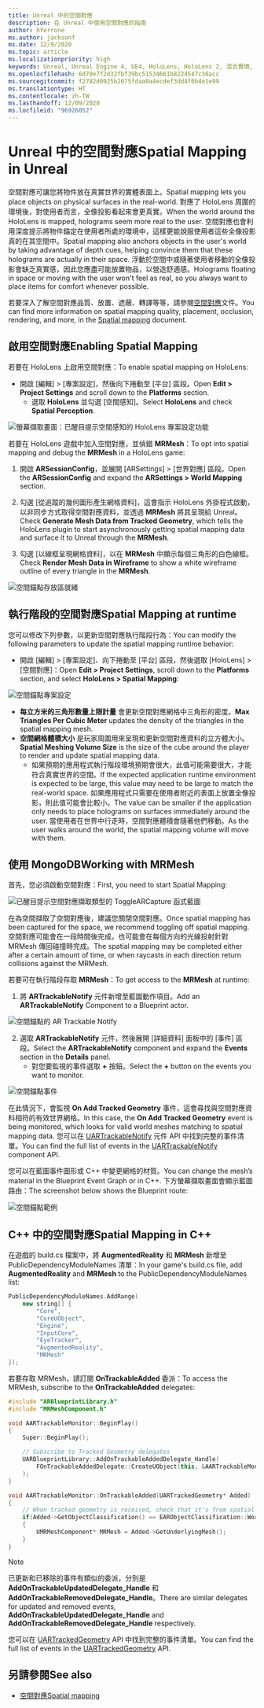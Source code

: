 ```yaml
---
title: Unreal 中的空間對應
description: 在 Unreal 中使用空間對應的指南
author: hferrone
ms.author: jacksonf
ms.date: 12/9/2020
ms.topic: article
ms.localizationpriority: high
keywords: Unreal, Unreal Engine 4, UE4, HoloLens, HoloLens 2, 混合實境, 開發, 功能, 文件, 指南, 全像投影, 空間對應, 混合實境頭戴式裝置, windows 混合實境頭戴式裝置, 虛擬實境頭戴式裝置
ms.openlocfilehash: 6d70e7f2d32fbf39bc51534661b8224547c36acc
ms.sourcegitcommit: f2782d0925b2075fdaa0a4ecdef3dd4f0b4e1e99
ms.translationtype: HT
ms.contentlocale: zh-TW
ms.lasthandoff: 12/09/2020
ms.locfileid: "96926052"
---
```

# <a name="spatial-mapping-in-unreal"></a><span data-ttu-id="159ae-104">Unreal 中的空間對應</span><span class="sxs-lookup"><span data-stu-id="159ae-104">Spatial Mapping in Unreal</span></span>

<span data-ttu-id="159ae-105">空間對應可讓您將物件放在真實世界的實體表面上。</span><span class="sxs-lookup"><span data-stu-id="159ae-105">Spatial mapping lets you place objects on physical surfaces in the real-world.</span></span> <span data-ttu-id="159ae-106">對應了 HoloLens 周圍的環境後，對使用者而言，全像投影看起來會更真實。</span><span class="sxs-lookup"><span data-stu-id="159ae-106">When the world around the HoloLens is mapped, holograms seem more real to the user.</span></span> <span data-ttu-id="159ae-107">空間對應也會利用深度提示將物件錨定在使用者所處的環境中，這樣更能說服使用者這些全像投影真的在其空間中。</span><span class="sxs-lookup"><span data-stu-id="159ae-107">Spatial mapping also anchors objects in the user's world by taking advantage of depth cues, helping convince them that these holograms are actually in their space.</span></span> <span data-ttu-id="159ae-108">浮動於空間中或隨著使用者移動的全像投影會缺乏真實感，因此您應盡可能放置物品，以營造舒適感。</span><span class="sxs-lookup"><span data-stu-id="159ae-108">Holograms floating in space or moving with the user won't feel as real, so you always want to place items for comfort whenever possible.</span></span>

<span data-ttu-id="159ae-109">若要深入了解空間對應品質、放置、遮蔽、轉譯等等，請參閱[空間對應](../../design/spatial-mapping.md)文件。</span><span class="sxs-lookup"><span data-stu-id="159ae-109">You can find more information on spatial mapping quality, placement, occlusion, rendering, and more, in the [Spatial mapping](../../design/spatial-mapping.md) document.</span></span>

## <a name="enabling-spatial-mapping"></a><span data-ttu-id="159ae-110">啟用空間對應</span><span class="sxs-lookup"><span data-stu-id="159ae-110">Enabling Spatial Mapping</span></span>

<span data-ttu-id="159ae-111">若要在 HoloLens 上啟用空間對應：</span><span class="sxs-lookup"><span data-stu-id="159ae-111">To enable spatial mapping on HoloLens:</span></span>
- <span data-ttu-id="159ae-112">開啟 [編輯] > [專案設定]，然後向下捲動至 [平台] 區段。</span><span class="sxs-lookup"><span data-stu-id="159ae-112">Open **Edit > Project Settings** and scroll down to the **Platforms** section.</span></span>    
    + <span data-ttu-id="159ae-113">選取 **HoloLens** 並勾選 [空間感知]。</span><span class="sxs-lookup"><span data-stu-id="159ae-113">Select **HoloLens** and check **Spatial Perception**.</span></span>

![螢幕擷取畫面：已醒目提示空間感知的 HoloLens 專案設定功能](images/unreal-spatial-mapping-img-01.png)

<span data-ttu-id="159ae-115">若要在 HoloLens 遊戲中加入空間對應，並偵錯 **MRMesh**：</span><span class="sxs-lookup"><span data-stu-id="159ae-115">To opt into spatial mapping and debug the **MRMesh** in a HoloLens game:</span></span>
1. <span data-ttu-id="159ae-116">開啟 **ARSessionConfig**，並展開 [ARSettings] > [世界對應] 區段。</span><span class="sxs-lookup"><span data-stu-id="159ae-116">Open the **ARSessionConfig** and expand the **ARSettings > World Mapping** section.</span></span> 

2. <span data-ttu-id="159ae-117">勾選 [從追蹤的幾何圖形產生網格資料]，這會指示 HoloLens 外掛程式啟動，以非同步方式取得空間對應資料，並透過 **MRMesh** 將其呈現給 Unreal。</span><span class="sxs-lookup"><span data-stu-id="159ae-117">Check **Generate Mesh Data from Tracked Geometry**, which tells the HoloLens plugin to start asynchronously getting spatial mapping data and surface it to Unreal through the **MRMesh**.</span></span> 
3. <span data-ttu-id="159ae-118">勾選 [以線框呈現網格資料]，以在 **MRMesh** 中顯示每個三角形的白色線框。</span><span class="sxs-lookup"><span data-stu-id="159ae-118">Check **Render Mesh Data in Wireframe** to show a white wireframe outline of every triangle in the **MRMesh**.</span></span> 

![空間錨點存放區就緒](images/unreal-spatialmapping-arsettings.PNG)


## <a name="spatial-mapping-at-runtime"></a><span data-ttu-id="159ae-120">執行階段的空間對應</span><span class="sxs-lookup"><span data-stu-id="159ae-120">Spatial Mapping at runtime</span></span>
<span data-ttu-id="159ae-121">您可以修改下列參數，以更新空間對應執行階段行為：</span><span class="sxs-lookup"><span data-stu-id="159ae-121">You can modify the following parameters to update the spatial mapping runtime behavior:</span></span>

- <span data-ttu-id="159ae-122">開啟 [編輯] > [專案設定]、向下捲動至 [平台] 區段，然後選取 [HoloLens] > [空間對應]：</span><span class="sxs-lookup"><span data-stu-id="159ae-122">Open **Edit > Project Settings**, scroll down to the **Platforms** section, and select **HoloLens > Spatial Mapping**:</span></span> 

![空間錨點專案設定](images/unreal-spatialmapping-projectsettings.PNG)

- <span data-ttu-id="159ae-124">**每立方米的三角形數量上限計量** 會更新空間對應網格中三角形的密度。</span><span class="sxs-lookup"><span data-stu-id="159ae-124">**Max Triangles Per Cubic Meter** updates the density of the triangles in the spatial mapping mesh.</span></span>  
- <span data-ttu-id="159ae-125">**空間網格體積大小** 是玩家周圍用來呈現和更新空間對應資料的立方體大小。</span><span class="sxs-lookup"><span data-stu-id="159ae-125">**Spatial Meshing Volume Size** is the size of the cube around the player to render and update spatial mapping data.</span></span>  
    + <span data-ttu-id="159ae-126">如果預期的應用程式執行階段環境預期會很大，此值可能需要很大，才能符合真實世界的空間。</span><span class="sxs-lookup"><span data-stu-id="159ae-126">If the expected application runtime environment is expected to be large, this value may need to be large to match the real-world space.</span></span> <span data-ttu-id="159ae-127">如果應用程式只需要在使用者附近的表面上放置全像投影，則此值可能會比較小。</span><span class="sxs-lookup"><span data-stu-id="159ae-127">The value can be smaller if the application only needs to place holograms on surfaces immediately around the user.</span></span> <span data-ttu-id="159ae-128">當使用者在世界中行走時，空間對應體積會隨著他們移動。</span><span class="sxs-lookup"><span data-stu-id="159ae-128">As the user walks around the world, the spatial mapping volume will move with them.</span></span> 

## <a name="working-with-mrmesh"></a><span data-ttu-id="159ae-129">使用 MongoDB</span><span class="sxs-lookup"><span data-stu-id="159ae-129">Working with MRMesh</span></span>

<span data-ttu-id="159ae-130">首先，您必須啟動空間對應：</span><span class="sxs-lookup"><span data-stu-id="159ae-130">First, you need to start Spatial Mapping:</span></span>

![已醒目提示空間對應擷取類型的 ToggleARCapture 函式藍圖](images/unreal-spatial-mapping-img-02.png)

<span data-ttu-id="159ae-132">在為空間擷取了空間對應後，建議您關閉空間對應。</span><span class="sxs-lookup"><span data-stu-id="159ae-132">Once spatial mapping has been captured for the space, we recommend toggling off spatial mapping.</span></span>  <span data-ttu-id="159ae-133">空間對應可能會在一段時間後完成，也可能會在每個方向的光線投射針對 MRMesh 傳回碰撞時完成。</span><span class="sxs-lookup"><span data-stu-id="159ae-133">The spatial mapping may be completed either after a certain amount of time, or when raycasts in each direction return collisions against the MRMesh.</span></span>

<span data-ttu-id="159ae-134">若要可在執行階段存取 **MRMesh**：</span><span class="sxs-lookup"><span data-stu-id="159ae-134">To get access to the **MRMesh** at runtime:</span></span>
1. <span data-ttu-id="159ae-135">將 **ARTrackableNotify** 元件新增至藍圖動作項目。</span><span class="sxs-lookup"><span data-stu-id="159ae-135">Add an **ARTrackableNotify** Component to a Blueprint actor.</span></span> 

![空間錨點的 AR Trackable Notify](images/unreal-spatialmapping-artrackablenotify.PNG)

2. <span data-ttu-id="159ae-137">選取 **ARTrackableNotify** 元件，然後展開 [詳細資料] 面板中的 [事件] 區段。</span><span class="sxs-lookup"><span data-stu-id="159ae-137">Select the **ARTrackableNotify** component and expand the **Events** section in the **Details** panel.</span></span> 
    - <span data-ttu-id="159ae-138">對您要監視的事件選取 **+** 按鈕。</span><span class="sxs-lookup"><span data-stu-id="159ae-138">Select the **+** button on the events you want to monitor.</span></span> 

![空間錨點事件](images/unreal-spatialmapping-events.PNG)

<span data-ttu-id="159ae-140">在此情況下，會監視 **On Add Tracked Geometry** 事件，這會尋找與空間對應資料相符的有效世界網格。</span><span class="sxs-lookup"><span data-stu-id="159ae-140">In this case, the **On Add Tracked Geometry** event is being monitored, which looks for valid world meshes matching to spatial mapping data.</span></span> <span data-ttu-id="159ae-141">您可以在 [UARTrackableNotify](https://docs.unrealengine.com/API/Runtime/AugmentedReality/UARTrackableNotifyComponent/index.html) 元件 API 中找到完整的事件清單。</span><span class="sxs-lookup"><span data-stu-id="159ae-141">You can find the full list of events in the [UARTrackableNotify](https://docs.unrealengine.com/API/Runtime/AugmentedReality/UARTrackableNotifyComponent/index.html) component API.</span></span> 

<span data-ttu-id="159ae-142">您可以在藍圖事件圖形或 C++ 中變更網格的材質。</span><span class="sxs-lookup"><span data-stu-id="159ae-142">You can change the mesh’s material in the Blueprint Event Graph or in C++.</span></span> <span data-ttu-id="159ae-143">下方螢幕擷取畫面會顯示藍圖路由：</span><span class="sxs-lookup"><span data-stu-id="159ae-143">The screenshot below shows the Blueprint route:</span></span> 

![空間錨點範例](images/unreal-spatialmapping-example.PNG)

## <a name="spatial-mapping-in-c"></a><span data-ttu-id="159ae-145">C++ 中的空間對應</span><span class="sxs-lookup"><span data-stu-id="159ae-145">Spatial Mapping in C++</span></span>

<span data-ttu-id="159ae-146">在遊戲的 build.cs 檔案中，將 **AugmentedReality** 和 **MRMesh** 新增至 PublicDependencyModuleNames 清單：</span><span class="sxs-lookup"><span data-stu-id="159ae-146">In your game's build.cs file, add **AugmentedReality** and **MRMesh** to the PublicDependencyModuleNames list:</span></span>

```cpp
PublicDependencyModuleNames.AddRange(
    new string[] {
        "Core",
        "CoreUObject",
        "Engine",
        "InputCore",    
        "EyeTracker",
        "AugmentedReality",
        "MRMesh"
});
```

<span data-ttu-id="159ae-147">若要存取 MRMesh，請訂閱 **OnTrackableAdded** 委派：</span><span class="sxs-lookup"><span data-stu-id="159ae-147">To access the MRMesh, subscribe to the **OnTrackableAdded** delegates:</span></span>

```cpp
#include "ARBlueprintLibrary.h"
#include "MRMeshComponent.h"

void AARTrackableMonitor::BeginPlay()
{
    Super::BeginPlay();

    // Subscribe to Tracked Geometry delegates
    UARBlueprintLibrary::AddOnTrackableAddedDelegate_Handle(
        FOnTrackableAddedDelegate::CreateUObject(this, &AARTrackableMonitor::OnTrackableAdded)
    );
}

void AARTrackableMonitor::OnTrackableAdded(UARTrackedGeometry* Added)
{
    // When tracked geometry is received, check that it's from spatial mapping
    if(Added->GetObjectClassification() == EARObjectClassification::World)
    {
        UMRMeshComponent* MRMesh = Added->GetUnderlyingMesh();
    }
}
```

> [!NOTE]
> <span data-ttu-id="159ae-148">已更新和已移除的事件有類似的委派，分別是 **AddOnTrackableUpdatedDelegate_Handle** 和 **AddOnTrackableRemovedDelegate_Handle**。</span><span class="sxs-lookup"><span data-stu-id="159ae-148">There are similar delegates for updated and removed events, **AddOnTrackableUpdatedDelegate_Handle** and **AddOnTrackableRemovedDelegate_Handle** respectively.</span></span>
>
> <span data-ttu-id="159ae-149">您可以在 [UARTrackedGeometry](https://docs.unrealengine.com/API/Runtime/AugmentedReality/UARTrackedGeometry/index.html) API 中找到完整的事件清單。</span><span class="sxs-lookup"><span data-stu-id="159ae-149">You can find the full list of events in the [UARTrackedGeometry](https://docs.unrealengine.com/API/Runtime/AugmentedReality/UARTrackedGeometry/index.html) API.</span></span>

## <a name="see-also"></a><span data-ttu-id="159ae-150">另請參閱</span><span class="sxs-lookup"><span data-stu-id="159ae-150">See also</span></span>
* [<span data-ttu-id="159ae-151">空間對應</span><span class="sxs-lookup"><span data-stu-id="159ae-151">Spatial mapping</span></span>](../../design/spatial-mapping.md)
